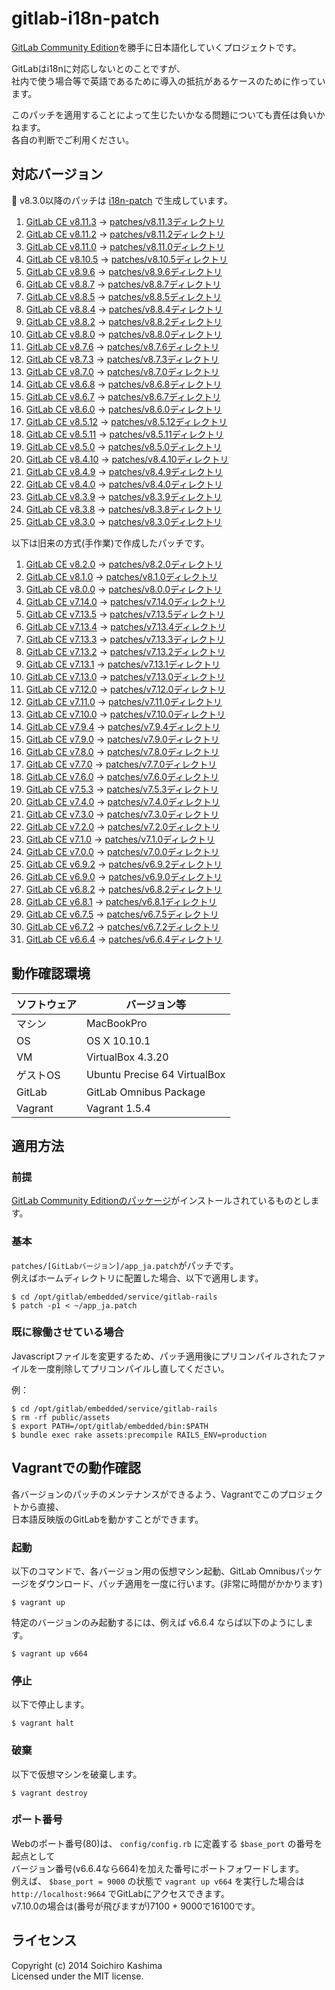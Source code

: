 gitlab-i18n-patch
=================

[GitLab Community Edition](https://gitlab.com/gitlab-org/gitlab-ce)を勝手に日本語化していくプロジェクトです。

GitLabはi18nに対応しないとのことですが、  
社内で使う場合等で英語であるために導入の抵抗があるケースのために作っています。

このパッチを適用することによって生じたいかなる問題についても責任は負いかねます。  
各自の判断でご利用ください。

## 対応バージョン

:mega: v8.3.0以降のパッチは [i18n-patch](https://github.com/ksoichiro/i18n-patch) で生成しています。

1. [GitLab CE v8.11.3](https://gitlab.com/gitlab-org/gitlab-ce/commits/v8.11.3 "GitLab CE v8.11.3") → [patches/v8.11.3ディレクトリ](patches/v8.11.3)
1. [GitLab CE v8.11.2](https://gitlab.com/gitlab-org/gitlab-ce/commits/v8.11.2 "GitLab CE v8.11.2") → [patches/v8.11.2ディレクトリ](patches/v8.11.2)
1. [GitLab CE v8.11.0](https://gitlab.com/gitlab-org/gitlab-ce/commits/v8.11.0 "GitLab CE v8.11.0") → [patches/v8.11.0ディレクトリ](patches/v8.11.0)
1. [GitLab CE v8.10.5](https://gitlab.com/gitlab-org/gitlab-ce/commits/v8.10.5 "GitLab CE v8.10.5") → [patches/v8.10.5ディレクトリ](patches/v8.10.5)
1. [GitLab CE v8.9.6](https://gitlab.com/gitlab-org/gitlab-ce/commits/v8.9.6 "GitLab CE v8.9.6") → [patches/v8.9.6ディレクトリ](patches/v8.9.6)
1. [GitLab CE v8.8.7](https://gitlab.com/gitlab-org/gitlab-ce/commits/v8.8.7 "GitLab CE v8.8.7") → [patches/v8.8.7ディレクトリ](patches/v8.8.7)
1. [GitLab CE v8.8.5](https://gitlab.com/gitlab-org/gitlab-ce/commits/v8.8.5 "GitLab CE v8.8.5") → [patches/v8.8.5ディレクトリ](patches/v8.8.5)
1. [GitLab CE v8.8.4](https://gitlab.com/gitlab-org/gitlab-ce/commits/v8.8.4 "GitLab CE v8.8.4") → [patches/v8.8.4ディレクトリ](patches/v8.8.4)
1. [GitLab CE v8.8.2](https://gitlab.com/gitlab-org/gitlab-ce/commits/v8.8.2 "GitLab CE v8.8.2") → [patches/v8.8.2ディレクトリ](patches/v8.8.2)
1. [GitLab CE v8.8.0](https://gitlab.com/gitlab-org/gitlab-ce/commits/v8.8.0 "GitLab CE v8.8.0") → [patches/v8.8.0ディレクトリ](patches/v8.8.0)
1. [GitLab CE v8.7.6](https://gitlab.com/gitlab-org/gitlab-ce/commits/v8.7.6 "GitLab CE v8.7.6") → [patches/v8.7.6ディレクトリ](patches/v8.7.6)
1. [GitLab CE v8.7.3](https://gitlab.com/gitlab-org/gitlab-ce/commits/v8.7.3 "GitLab CE v8.7.3") → [patches/v8.7.3ディレクトリ](patches/v8.7.3)
1. [GitLab CE v8.7.0](https://gitlab.com/gitlab-org/gitlab-ce/commits/v8.7.0 "GitLab CE v8.7.0") → [patches/v8.7.0ディレクトリ](patches/v8.7.0)
1. [GitLab CE v8.6.8](https://gitlab.com/gitlab-org/gitlab-ce/commits/v8.6.8 "GitLab CE v8.6.8") → [patches/v8.6.8ディレクトリ](patches/v8.6.8)
1. [GitLab CE v8.6.7](https://gitlab.com/gitlab-org/gitlab-ce/commits/v8.6.7 "GitLab CE v8.6.7") → [patches/v8.6.7ディレクトリ](patches/v8.6.7)
1. [GitLab CE v8.6.0](https://gitlab.com/gitlab-org/gitlab-ce/commits/v8.6.0 "GitLab CE v8.6.0") → [patches/v8.6.0ディレクトリ](patches/v8.6.0)
1. [GitLab CE v8.5.12](https://gitlab.com/gitlab-org/gitlab-ce/commits/v8.5.12 "GitLab CE v8.5.12") → [patches/v8.5.12ディレクトリ](patches/v8.5.12)
1. [GitLab CE v8.5.11](https://gitlab.com/gitlab-org/gitlab-ce/commits/v8.5.11 "GitLab CE v8.5.11") → [patches/v8.5.11ディレクトリ](patches/v8.5.11)
1. [GitLab CE v8.5.0](https://gitlab.com/gitlab-org/gitlab-ce/commits/v8.5.0 "GitLab CE v8.5.0") → [patches/v8.5.0ディレクトリ](patches/v8.5.0)
1. [GitLab CE v8.4.10](https://gitlab.com/gitlab-org/gitlab-ce/commits/v8.4.10 "GitLab CE v8.4.10") → [patches/v8.4.10ディレクトリ](patches/v8.4.10)
1. [GitLab CE v8.4.9](https://gitlab.com/gitlab-org/gitlab-ce/commits/v8.4.9 "GitLab CE v8.4.9") → [patches/v8.4.9ディレクトリ](patches/v8.4.9)
1. [GitLab CE v8.4.0](https://gitlab.com/gitlab-org/gitlab-ce/commits/v8.4.0 "GitLab CE v8.4.0") → [patches/v8.4.0ディレクトリ](patches/v8.4.0)
1. [GitLab CE v8.3.9](https://gitlab.com/gitlab-org/gitlab-ce/commits/v8.3.9 "GitLab CE v8.3.9") → [patches/v8.3.9ディレクトリ](patches/v8.3.9)
1. [GitLab CE v8.3.8](https://gitlab.com/gitlab-org/gitlab-ce/commits/v8.3.8 "GitLab CE v8.3.8") → [patches/v8.3.8ディレクトリ](patches/v8.3.8)
1. [GitLab CE v8.3.0](https://gitlab.com/gitlab-org/gitlab-ce/commits/v8.3.0 "GitLab CE v8.3.0") → [patches/v8.3.0ディレクトリ](patches/v8.3.0)


以下は旧来の方式(手作業)で作成したパッチです。

1. [GitLab CE v8.2.0](https://gitlab.com/gitlab-org/gitlab-ce/commits/v8.2.0 "GitLab CE v8.2.0") → [patches/v8.2.0ディレクトリ](patches/v8.2.0)
1. [GitLab CE v8.1.0](https://gitlab.com/gitlab-org/gitlab-ce/commits/v8.1.0 "GitLab CE v8.1.0") → [patches/v8.1.0ディレクトリ](patches/v8.1.0)
1. [GitLab CE v8.0.0](https://gitlab.com/gitlab-org/gitlab-ce/commits/v8.0.0 "GitLab CE v8.0.0") → [patches/v8.0.0ディレクトリ](patches/v8.0.0)
1. [GitLab CE v7.14.0](https://gitlab.com/gitlab-org/gitlab-ce/commits/v7.14.0 "GitLab CE v7.14.0") → [patches/v7.14.0ディレクトリ](patches/v7.14.0)
1. [GitLab CE v7.13.5](https://gitlab.com/gitlab-org/gitlab-ce/commits/v7.13.5 "GitLab CE v7.13.5") → [patches/v7.13.5ディレクトリ](patches/v7.13.5)
1. [GitLab CE v7.13.4](https://gitlab.com/gitlab-org/gitlab-ce/commits/v7.13.4 "GitLab CE v7.13.4") → [patches/v7.13.4ディレクトリ](patches/v7.13.4)
1. [GitLab CE v7.13.3](https://gitlab.com/gitlab-org/gitlab-ce/commits/v7.13.3 "GitLab CE v7.13.3") → [patches/v7.13.3ディレクトリ](patches/v7.13.3)
1. [GitLab CE v7.13.2](https://gitlab.com/gitlab-org/gitlab-ce/commits/v7.13.2 "GitLab CE v7.13.2") → [patches/v7.13.2ディレクトリ](patches/v7.13.2)
1. [GitLab CE v7.13.1](https://gitlab.com/gitlab-org/gitlab-ce/commits/v7.13.1 "GitLab CE v7.13.1") → [patches/v7.13.1ディレクトリ](patches/v7.13.1)
1. [GitLab CE v7.13.0](https://gitlab.com/gitlab-org/gitlab-ce/commits/v7.13.0 "GitLab CE v7.13.0") → [patches/v7.13.0ディレクトリ](patches/v7.13.0)
1. [GitLab CE v7.12.0](https://gitlab.com/gitlab-org/gitlab-ce/commits/v7.12.0 "GitLab CE v7.12.0") → [patches/v7.12.0ディレクトリ](patches/v7.12.0)
1. [GitLab CE v7.11.0](https://gitlab.com/gitlab-org/gitlab-ce/commits/v7.11.0 "GitLab CE v7.11.0") → [patches/v7.11.0ディレクトリ](patches/v7.11.0)
1. [GitLab CE v7.10.0](https://gitlab.com/gitlab-org/gitlab-ce/commits/v7.10.0 "GitLab CE v7.10.0") → [patches/v7.10.0ディレクトリ](patches/v7.10.0)
1. [GitLab CE v7.9.4](https://gitlab.com/gitlab-org/gitlab-ce/commit/b10de29edbaff7219547dc506cb1468ee35065c3 "GitLab CE v7.9.4") → [patches/v7.9.4ディレクトリ](patches/v7.9.4)
1. [GitLab CE v7.9.0](https://gitlab.com/gitlab-org/gitlab-ce/commit/16d6f0e35b8bd3a88e3a2e2e3ae8bf98be426f85 "GitLab CE v7.9.0") → [patches/v7.9.0ディレクトリ](patches/v7.9.0)
1. [GitLab CE v7.8.0](https://gitlab.com/gitlab-org/gitlab-ce/commit/bcc8dbd0659b89a20f6cbd955c7022ea09dd0172 "GitLab CE v7.8.0") → [patches/v7.8.0ディレクトリ](patches/v7.8.0)
1. [GitLab CE v7.7.0](https://gitlab.com/gitlab-org/gitlab-ce/commit/c04f11dab5b8890278f9fe3b47729353cded1c54 "GitLab CE v7.7.0") → [patches/v7.7.0ディレクトリ](patches/v7.7.0)
1. [GitLab CE v7.6.0](https://gitlab.com/gitlab-org/gitlab-ce/commit/07bee141b9a6d32e38bbdba59ce7371d36f8c320 "GitLab CE v7.6.0") → [patches/v7.6.0ディレクトリ](patches/v7.6.0)
1. [GitLab CE v7.5.3](https://gitlab.com/gitlab-org/gitlab-ce/commit/b656b8592fc67b466ae2dd3b99ad35d663721b37 "GitLab CE v7.5.3") → [patches/v7.5.3ディレクトリ](patches/v7.5.3)
1. [GitLab CE v7.4.0](https://gitlab.com/gitlab-org/gitlab-ce/commit/ba76dbc3667c2eb0a1a3687f8b0481e619946d73 "GitLab CE v7.4.0") → [patches/v7.4.0ディレクトリ](patches/v7.4.0)
1. [GitLab CE v7.3.0](https://gitlab.com/gitlab-org/gitlab-ce/commit/a04f0e5b3dece759bc82d89d32a4cadb67e6bb71 "GitLab CE v7.3.0") → [patches/v7.3.0ディレクトリ](patches/v7.3.0)
1. [GitLab CE v7.2.0](https://gitlab.com/gitlab-org/gitlab-ce/commit/da5d33e13ec51006edfffd9e286b0f33781a4c12 "GitLab CE v7.2.0") → [patches/v7.2.0ディレクトリ](patches/v7.2.0)
1. [GitLab CE v7.1.0](https://gitlab.com/gitlab-org/gitlab-ce/commit/68a9203bcef1e44bdf72acf4cc8d4977eec79b7a "GitLab CE v7.1.0") → [patches/v7.1.0ディレクトリ](patches/v7.1.0)
1. [GitLab CE v7.0.0](https://gitlab.com/gitlab-org/gitlab-ce/commit/d1e424bd5c403d73d399bf0f92e39aefde56e638 "GitLab CE v7.0.0") → [patches/v7.0.0ディレクトリ](patches/v7.0.0)
1. [GitLab CE v6.9.2](https://gitlab.com/gitlab-org/gitlab-ce/commit/e46b644a8857a53ed3f6c3f64b224bb74b06fd8e "GitLab CE v6.9.2") → [patches/v6.9.2ディレクトリ](patches/v6.9.2)
1. [GitLab CE v6.9.0](https://gitlab.com/gitlab-org/gitlab-ce/commit/f0a32c69494a1d4dda4c5ec8a7f3b94bc7ceed65 "GitLab CE v6.9.0") → [patches/v6.9.0ディレクトリ](patches/v6.9.0)
1. [GitLab CE v6.8.2](https://gitlab.com/gitlab-org/gitlab-ce/commit/bfdcbc5380119b82bfbe1927c7daf2ae1d53fe19 "GitLab CE v6.8.2") → [patches/v6.8.2ディレクトリ](patches/v6.8.2)
1. [GitLab CE v6.8.1](https://gitlab.com/gitlab-org/gitlab-ce/commit/319799073b502392fec9e45d617f566a90bef81e "GitLab CE v6.8.1") → [patches/v6.8.1ディレクトリ](patches/v6.8.1)
1. [GitLab CE v6.7.5](https://gitlab.com/gitlab-org/gitlab-ce/commit/00aa5c16ee6b06dabb5cd63349942f70bb131dda "GitLab CE v6.7.5") → [patches/v6.7.5ディレクトリ](patches/v6.7.5)
1. [GitLab CE v6.7.2](https://gitlab.com/gitlab-org/gitlab-ce/commit/dbbf4ea24c7bed7f1eddcfcbfebb3593bc30e92d "GitLab CE v6.7.2") → [patches/v6.7.2ディレクトリ](patches/v6.7.2)
1. [GitLab CE v6.6.4](https://gitlab.com/gitlab-org/gitlab-ce/commit/42e34aec97818981338401a47560cd40c05e686d "GitLab CE v6.6.4") → [patches/v6.6.4ディレクトリ](patches/v6.6.4)

## 動作確認環境

| ソフトウェア | バージョン等                                     |
| ------------ | ------------------------------------------------ |
| マシン       | MacBookPro                                       |
| OS           | OS X 10.10.1                                      |
| VM           | VirtualBox 4.3.20                                |
| ゲストOS     | Ubuntu Precise 64 VirtualBox                     |
| GitLab       | GitLab Omnibus Package                           |
| Vagrant      | Vagrant 1.5.4                                    |

## 適用方法

### 前提

[GitLab Community Editionのパッケージ](https://about.gitlab.com/downloads/)がインストールされているものとします。  

### 基本

`patches/[GitLabバージョン]/app_ja.patch`がパッチです。  
例えばホームディレクトリに配置した場合、以下で適用します。

    $ cd /opt/gitlab/embedded/service/gitlab-rails
    $ patch -p1 < ~/app_ja.patch


### 既に稼働させている場合

Javascriptファイルを変更するため、パッチ適用後にプリコンパイルされたファイルを一度削除してプリコンパイルし直してください。

例：

    $ cd /opt/gitlab/embedded/service/gitlab-rails
    $ rm -rf public/assets
    $ export PATH=/opt/gitlab/embedded/bin:$PATH
    $ bundle exec rake assets:precompile RAILS_ENV=production


## Vagrantでの動作確認

各バージョンのパッチのメンテナンスができるよう、Vagrantでこのプロジェクトから直接、  
日本語反映版のGitLabを動かすことができます。

### 起動

以下のコマンドで、各バージョン用の仮想マシン起動、GitLab Omnibusパッケージをダウンロード、パッチ適用を一度に行います。(非常に時間がかかります)

    $ vagrant up

特定のバージョンのみ起動するには、例えば v6.6.4 ならば以下のようにします。

    $ vagrant up v664

### 停止

以下で停止します。

    $ vagrant halt

### 破棄

以下で仮想マシンを破棄します。

    $ vagrant destroy

### ポート番号

Webのポート番号(80)は、 `config/config.rb` に定義する `$base_port` の番号を起点として  
バージョン番号(v6.6.4なら664)を加えた番号にポートフォワードします。  
例えば、 `$base_port = 9000` の状態で `vagrant up v664` を実行した場合は  
`http://localhost:9664` でGitLabにアクセスできます。  
v7.10.0の場合は(番号が飛びますが)7100 + 9000で16100です。

## ライセンス

Copyright (c) 2014 Soichiro Kashima  
Licensed under the MIT license.
